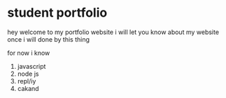 # student portfolio

hey welcome to my portfolio website i will let you know about my website once i will done by this thing

for now i know 

1. javascript
2. node js 
3. repl/iy
4. cakand